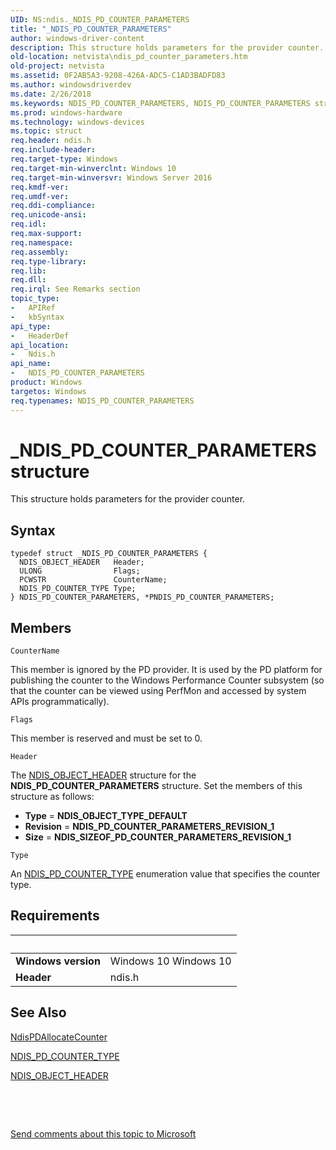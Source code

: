 ```yaml
---
UID: NS:ndis._NDIS_PD_COUNTER_PARAMETERS
title: "_NDIS_PD_COUNTER_PARAMETERS"
author: windows-driver-content
description: This structure holds parameters for the provider counter.
old-location: netvista\ndis_pd_counter_parameters.htm
old-project: netvista
ms.assetid: 0F2AB5A3-9208-426A-ADC5-C1AD3BADFD83
ms.author: windowsdriverdev
ms.date: 2/26/2018
ms.keywords: NDIS_PD_COUNTER_PARAMETERS, NDIS_PD_COUNTER_PARAMETERS structure [Network Drivers Starting with Windows Vista], PNDIS_PD_COUNTER_PARAMETERS, PNDIS_PD_COUNTER_PARAMETERS structure pointer [Network Drivers Starting with Windows Vista], _NDIS_PD_COUNTER_PARAMETERS, ndis/NDIS_PD_COUNTER_PARAMETERS, ndis/PNDIS_PD_COUNTER_PARAMETERS, netvista.ndis_pd_counter_parameters
ms.prod: windows-hardware
ms.technology: windows-devices
ms.topic: struct
req.header: ndis.h
req.include-header: 
req.target-type: Windows
req.target-min-winverclnt: Windows 10
req.target-min-winversvr: Windows Server 2016
req.kmdf-ver: 
req.umdf-ver: 
req.ddi-compliance: 
req.unicode-ansi: 
req.idl: 
req.max-support: 
req.namespace: 
req.assembly: 
req.type-library: 
req.lib: 
req.dll: 
req.irql: See Remarks section
topic_type:
-	APIRef
-	kbSyntax
api_type:
-	HeaderDef
api_location:
-	Ndis.h
api_name:
-	NDIS_PD_COUNTER_PARAMETERS
product: Windows
targetos: Windows
req.typenames: NDIS_PD_COUNTER_PARAMETERS
---
```


# _NDIS_PD_COUNTER_PARAMETERS structure
This structure holds parameters for the provider counter.

## Syntax
````
typedef struct _NDIS_PD_COUNTER_PARAMETERS {
  NDIS_OBJECT_HEADER   Header;
  ULONG                Flags;
  PCWSTR               CounterName;
  NDIS_PD_COUNTER_TYPE Type;
} NDIS_PD_COUNTER_PARAMETERS, *PNDIS_PD_COUNTER_PARAMETERS;
````

## Members


`CounterName`

This member  is ignored by the PD provider. It is used by the PD platform for publishing the counter to the Windows Performance Counter subsystem (so that the counter can be viewed using PerfMon and accessed by system APIs programmatically).

`Flags`

This member is reserved and must be set to 0.

`Header`

The <a href="..\ntddndis\ns-ntddndis-_ndis_object_header.md">NDIS_OBJECT_HEADER</a> structure for the <b>NDIS_PD_COUNTER_PARAMETERS</b> structure. Set the members of this structure as follows:

<ul>
<li><b>Type</b> = <b>NDIS_OBJECT_TYPE_DEFAULT</b></li>
<li><b>Revision</b> = <b>NDIS_PD_COUNTER_PARAMETERS_REVISION_1</b></li>
<li><b>Size</b> = <b>NDIS_SIZEOF_PD_COUNTER_PARAMETERS_REVISION_1</b></li>
</ul>

`Type`

An <a href="..\ndis\ne-ndis-ndis_pd_counter_type.md">NDIS_PD_COUNTER_TYPE</a> enumeration value that specifies the counter type.


## Requirements
| &nbsp; | &nbsp; |
| ---- |:---- |
| **Windows version** | Windows 10 Windows 10 |
| **Header** | ndis.h |

## See Also

<a href="..\ndis\nc-ndis-ndis_pd_allocate_counter.md">NdisPDAllocateCounter</a>



<a href="..\ndis\ne-ndis-ndis_pd_counter_type.md">NDIS_PD_COUNTER_TYPE</a>



<a href="..\ntddndis\ns-ntddndis-_ndis_object_header.md">NDIS_OBJECT_HEADER</a>



 

 

<a href="mailto:wsddocfb@microsoft.com?subject=Documentation%20feedback [netvista\netvista]:%20NDIS_PD_COUNTER_PARAMETERS structure%20 RELEASE:%20(2/26/2018)&amp;body=%0A%0APRIVACY STATEMENT%0A%0AWe use your feedback to improve the documentation. We don't use your email address for any other purpose, and we'll remove your email address from our system after the issue that you're reporting is fixed. While we're working to fix this issue, we might send you an email message to ask for more info. Later, we might also send you an email message to let you know that we've addressed your feedback.%0A%0AFor more info about Microsoft's privacy policy, see http://privacy.microsoft.com/en-us/default.aspx." title="Send comments about this topic to Microsoft">Send comments about this topic to Microsoft</a>
